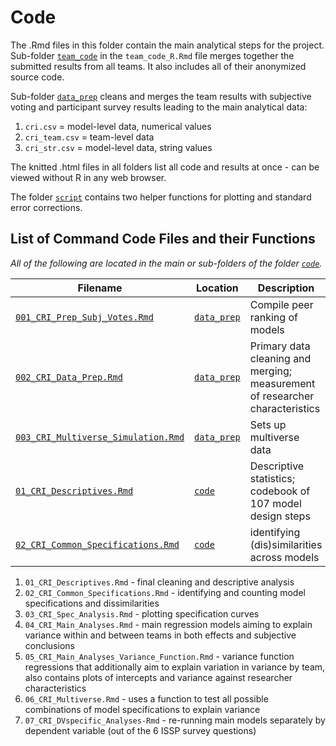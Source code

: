 # Code

The .Rmd files in this folder contain the main analytical steps for the project. Sub-folder [`team_code`](..code/team_code) in the `team_code_R.Rmd` file merges together the submitted results from all teams. It also includes all of their anonymized source code.

Sub-folder [`data_prep`](..code/data_prep) cleans and merges the team results with subjective voting and participant survey results leading to the main analytical data:

1. `cri.csv` = model-level data, numerical values
2. `cri_team.csv` = team-level data
3. `cri_str.csv` = model-level data, string values

The knitted .html files in all folders list all code and results at once - can be viewed without R in any web browser.

The folder [`script`](../code/script/) contains two helper functions for plotting and standard error corrections.

## List of Command Code Files and their Functions

*All of the following are located in the main or sub-folders of the folder [`code`](../code/).*

|Filename|Location|Description|Output|
|---------|------|------------------------|----------------|
|[`001_CRI_Prep_Subj_Votes.Rmd`](../code/data_prep/001_CRI_Prep_Subj_Votes.Rmd)|[`data_prep`](..code/data_prep/)|Compile peer ranking of models|[`FigS4`](../results/FigS4.png)|
|[`002_CRI_Data_Prep.Rmd`](../code/data_prep/002_CRI_Data_Prep.Rmd)|[`data_prep`](..code/data_prep/)|Primary data cleaning and merging; measurement of researcher characteristics|[`TblS1`](../results/TblS1.xlsx);|
|[`003_CRI_Multiverse_Simulation.Rmd`](../code/data_prep/003_CRI_Multiverse_Simulation)|[`data_prep`](..code/data_prep/)|Sets up multiverse data| |
|[`01_CRI_Descriptives.Rmd`](../code/01_CRI_Descriptives.Rmd)|[`code`](../code/)|Descriptive statistics; codebook of 107 model design steps|[`FigS5`](../results/FigS5.png);[`FigS10`](../results/FigS10.png)|
|[`02_CRI_Common_Specifications.Rmd`](../code/02_CRI_Common_Specifications.Rmd)|[`code`](../code/)|identifying (dis)similarities across models|[`TblS4`](../results/TblS4.csv)



1. `01_CRI_Descriptives.Rmd` - final cleaning and descriptive analysis
2. `02_CRI_Common_Specifications.Rmd` - identifying and counting model specifications and dissimilarities
3. `03_CRI_Spec_Analysis.Rmd` - plotting specification curves
4. `04_CRI_Main_Analyses.Rmd` - main regression models aiming to explain variance within and between teams in both effects and subjective conclusions
5. `05_CRI_Main_Analyses_Variance_Function.Rmd` - variance function regressions that additionally aim to explain variation in variance by team, also contains plots of intercepts and variance against researcher characteristics
6. `06_CRI_Multiverse.Rmd` - uses a function to test all possible combinations of model specifications to explain variance
7. `07_CRI_DVspecific_Analyses-Rmd` - re-running main models separately by dependent variable (out of the 6 ISSP survey questions)